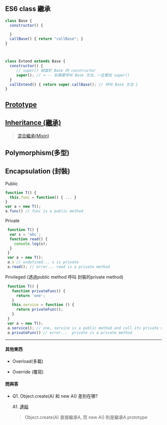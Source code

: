 ## ES6 **class** 繼承

```js
class Base {
  constructor() {

  }
  callBase() { return "callBase"; }
}



class Extend extends Base {
  constructor() {
     // super() 相當於 Base 的 constructor
     super(); // <--- 如果要呼叫 Base 方法，一定要加 super()
  }
  callExtend() { return super.callBase(); // 呼叫 Base 方法 }
}

```







## [Prototype](https://github.com/tingwei628/JavaScript-I-do-not-know/blob/master/Object.md#prototype-特性)

## [Inheritance (繼承)](https://github.com/tingwei628/JavaScript-I-do-not-know/blob/master/Inheritance.md)

> [混合繼承(Mixin)](http://justinfagnani.com/2015/12/21/real-mixins-with-javascript-classes/) 

## Polymorphism(多型)



## Encapsulation (封裝)

Public
```js
function T() {
  this.func = function() { ... }
}
var a = new T();
a.func() // func is a public method
```

Private
```js
 function T() {
  var s = 'abc';
  function read() {
    console.log(s);
  }
 }
 var a = new T();
 a.s // undefined... s is private
 a.read(); // error... read is a private method
```

Privileged (透過public method 呼叫 封裝的private method)
```js
 function T() {
   function privateFunc() {
     return 'one';
   }
   this.service = function () {
     return privateFunc();
   }
 }
 var a = new T();
 a.service(); // one, service is a public method and call its private method
 a.privateFunc() // error...  private is a private method

```


---

#### 其他東西 

+ Overload(多載)

+ Override (覆寫)

#### 問與答


+ Q1. Object.create(A) 和 new A() 差別在哪?

  A1. [連結](http://stackoverflow.com/questions/4166616/understanding-the-difference-between-object-create-and-new-somefunction)
  >Object.create(A) 直接繼承A, 而 new A() 則是繼承A.prototype
  
